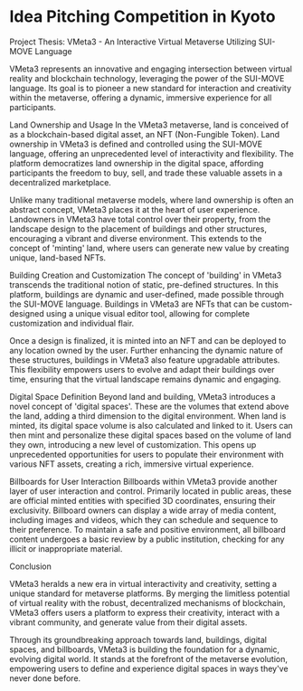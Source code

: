# Idea Pitching Competition in Kyoto
Project Thesis: VMeta3 - An Interactive Virtual Metaverse Utilizing SUI-MOVE Language

VMeta3 represents an innovative and engaging intersection between virtual reality and blockchain technology, leveraging the power of the SUI-MOVE language. Its goal is to pioneer a new standard for interaction and creativity within the metaverse, offering a dynamic, immersive experience for all participants.

Land Ownership and Usage
In the VMeta3 metaverse, land is conceived of as a blockchain-based digital asset, an NFT (Non-Fungible Token). Land ownership in VMeta3 is defined and controlled using the SUI-MOVE language, offering an unprecedented level of interactivity and flexibility. The platform democratizes land ownership in the digital space, affording participants the freedom to buy, sell, and trade these valuable assets in a decentralized marketplace.

Unlike many traditional metaverse models, where land ownership is often an abstract concept, VMeta3 places it at the heart of user experience. Landowners in VMeta3 have total control over their property, from the landscape design to the placement of buildings and other structures, encouraging a vibrant and diverse environment. This extends to the concept of 'minting' land, where users can generate new value by creating unique, land-based NFTs.

Building Creation and Customization
The concept of 'building' in VMeta3 transcends the traditional notion of static, pre-defined structures. In this platform, buildings are dynamic and user-defined, made possible through the SUI-MOVE language. Buildings in VMeta3 are NFTs that can be custom-designed using a unique visual editor tool, allowing for complete customization and individual flair.

Once a design is finalized, it is minted into an NFT and can be deployed to any location owned by the user. Further enhancing the dynamic nature of these structures, buildings in VMeta3 also feature upgradable attributes. This flexibility empowers users to evolve and adapt their buildings over time, ensuring that the virtual landscape remains dynamic and engaging.

Digital Space Definition
Beyond land and building, VMeta3 introduces a novel concept of 'digital spaces'. These are the volumes that extend above the land, adding a third dimension to the digital environment. When land is minted, its digital space volume is also calculated and linked to it. Users can then mint and personalize these digital spaces based on the volume of land they own, introducing a new level of customization. This opens up unprecedented opportunities for users to populate their environment with various NFT assets, creating a rich, immersive virtual experience.

Billboards for User Interaction
Billboards within VMeta3 provide another layer of user interaction and control. Primarily located in public areas, these are official minted entities with specified 3D coordinates, ensuring their exclusivity. Billboard owners can display a wide array of media content, including images and videos, which they can schedule and sequence to their preference. To maintain a safe and positive environment, all billboard content undergoes a basic review by a public institution, checking for any illicit or inappropriate material.

Conclusion

VMeta3 heralds a new era in virtual interactivity and creativity, setting a unique standard for metaverse platforms. By merging the limitless potential of virtual reality with the robust, decentralized mechanisms of blockchain, VMeta3 offers users a platform to express their creativity, interact with a vibrant community, and generate value from their digital assets.

Through its groundbreaking approach towards land, buildings, digital spaces, and billboards, VMeta3 is building the foundation for a dynamic, evolving digital world. It stands at the forefront of the metaverse evolution, empowering users to define and experience digital spaces in ways they've never done before.
